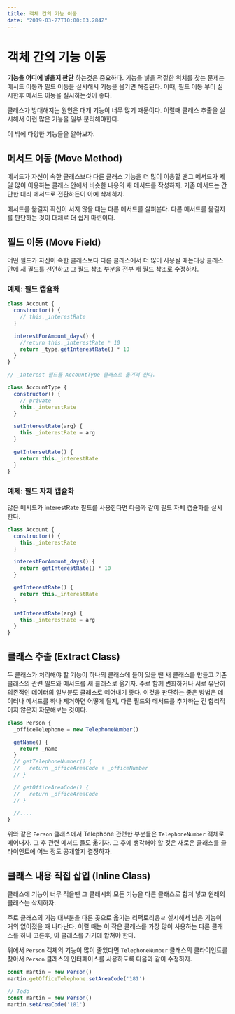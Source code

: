```yaml
---
title: 객체 간의 기능 이동
date: "2019-03-27T10:00:03.284Z"
---
```


# 객체 간의 기능 이동

**기능을 어디에 넣을지 판단** 하는것은 중요하다.
기능을 넣을 적절한 위치를 찾는 문제는 메서드 이동과 필드 이동을 실시해서 기능을 옮기면 해결된다. 이때, 필드 이동 부터 실시한후 메서드 이동을 실시하는것이 좋다.

클래스가 방대해지는 원인은 대개 기능이 너무 많기 때문이다. 이럴때 클래스 추출을 실시해서 이런 많은 기능을 일부 분리해야한다.

이 밖에 다양한 기능들을 알아보자.

## 메서드 이동 (Move Method)

메서드가 자신이 속한 클래스보다 다른 클래스 기능을 더 많이 이용할 땐그 메서드가 제일 많이 이용하는 클래스 안에서 비슷한 내용의 새 메서드를 작성하자.
기존 메서드는 간단한 대리 메서드로 전환하든이 아예 삭제하자.

메서드를 옮길지 확신이 서지 않을 때는 다른 메서드를 살펴본다. 다른 메서드를 옮길지를 판단하는 것이 대체로 더 쉽게 마련이다.

## 필드 이동 (Move Field)

어떤 필드가 자신이 속한 클래스보다 다른 클래스에서 더 많이 사용될 때는대상 클래스 안에 새 필드를 선언하고 그 필드 참조 부분을 전부 새 필드 참조로 수정하자.

### 예제: 필드 캡슐화

```javascript
class Account {
  constructor() {
    // this._interestRate
  }

  interestForAmount_days() {
    //return this._interestRate * 10
    return _type.getInterestRate() * 10
  }
}

// _interest 필드를 AccountType 클래스로 옮기려 한다.

class AccountType {
  constructor() {
    // private
    this._interestRate
  }

  setInterestRate(arg) {
    this._interestRate = arg
  }

  getIntersetRate() {
    return this._interestRate
  }
}
```

### 예제: 필드 자체 캡슐화

많은 메서드가 interestRate 필드를 사용한다면 다음과 같이 필드 자체 캡슐화를 실시한다.

```javascript
class Account {
  constructor() {
    this._interestRate
  }

  interestForAmount_days() {
    return getInterestRate() * 10
  }

  getInterestRate() {
    return this._interestRate
  }

  setInterestRate(arg) {
    this._interestRate = arg
  }
}
```

## 클래스 추출 (Extract Class)

두 클래스가 처리해야 할 기능이 하나의 클래스에 들어 있을 땐 새 클래스를 만들고 기존 클래스의 관련 필드와 메서드를 새 클래스로 옮기자.
주로 함께 변화하거나 서로 유난히 의존적인 데이터의 일부분도 클래스로 떼어내기 좋다.
이것을 판단하는 좋은 방법은 데이터나 메서드를 하나 제거하면 어떻게 될지, 다른 필드와 메서드를 추가하는 건 합리적이지 않은지 자문해보는 것이다.

```javascript
class Person {
  _officeTelephone = new TelephoneNumber()

  getName() {
    return _name
  }
  // getTelephoneNumber() {
  //   return _officeAreaCode + _officeNumber
  // }

  // getOfficeAreaCode() {
  //   return _officeAreaCode
  // }

  //....
}
```

위와 같은 `Person` 클래스에서 Telephone 관련한 부분들은 `TelephoneNumber` 객체로 떼어내자. 그 후 관련 메서드 들도 옮기자.
그 후에 생각해야 할 것은 새로운 클래스를 클라이언트에 어느 정도 공개할지 결정하자.

## 클래스 내용 직접 삽입 (Inline Class)

클래스에 기능이 너무 적을땐 그 클래시의 모든 기능을 다른 클래스로 합쳐 넣고 원래의 클래스는 삭제하자.

주로 클래스의 기능 대부분을 다른 곳으로 옮기는 리팩토리응ㄹ 실시해서 남은 기능이 거의 없어졌을 때 나타난다. 이럴 때는 이 작은 클래스를 가장 많이 사용하는 다른 클래스를 하나 고른후, 이 클래스를 거기에 합쳐야 한다.

위에서 `Person` 객체의 기능이 많이 줄었다면 `TelephoneNumber` 클래스의 클라이언트를 찾아서 `Person` 클래스의 인터페이스를 사용하도록 다음과 같이 수정하자.

```javascript
const martin = new Person()
martin.getOfficeTelephone.setAreaCode('181')

// Todo
const martin = new Person()
martin.setAreaCode('181')
```
